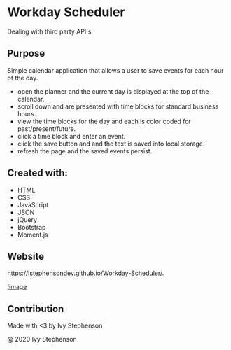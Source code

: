 # Workday Scheduler

Dealing with third party API's

## Purpose 
Simple calendar application that allows a user to save events for each hour of the day.

- open the planner and the current day is displayed at the top of the calendar.
- scroll down and are presented with time blocks for standard business hours.
- view the time blocks for the day and each is color coded for past/present/future.
- click a time block and enter an event.
- click the save button and and the text is saved into local storage.
- refresh the page and the saved events persist.

## Created with:
- HTML
- CSS
- JavaScript
- JSON
- jQuery
- Bootstrap
- Moment.js

## Website 

https://istephensondev.github.io/Workday-Scheduler/.

[!image](https://user-images.githubusercontent.com/74675624/112584581-1e84e900-8dc6-11eb-8454-e94c7b49ae50.png)

## Contribution

Made with <3 by Ivy Stephenson

@ 2020 Ivy Stephenson
